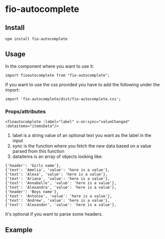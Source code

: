 # fio-autocomplete

## Install
```
npm install fio-autocomplete
```

## Usage
In the component where you want to use it:
```
import fioautocomplete from "fio-autocomplete";
```
If you want to use the css provided you have to add the following under the import:
```
import 'fio-autocomplete/dist/fio-autocomplete.css';
```

### Props/attributes
```
<fioautocomplete :label="label" v-on:sync="valueChanged" :dataitems="itemsData"/>
```

1. label is a string value of an optional text you want as the label in the input
2. sync is the function where you fetch the new data based on a value parsed from this function
3. dataitems is an array of objects looking like:

```
{'header': 'Girls name'},
{'text': 'Amelia', 'value': 'here is a value'},
{'text': 'Alexa', 'value': 'here is a value'},
{'text': 'Ariana', 'value': 'here is a value'},
{'text': 'Annabelle', 'value': 'here is a value'},
{'text': 'Alexandra', 'value': 'here is a value'},
{'header': 'Boys name'},
{'text': 'Antonio', 'value': 'here is a value'},
{'text': 'Andrew', 'value': 'here is a value'},
{'text': 'Alexander', 'value': 'here is a value'},
```

It's optional if you want to parse some headers.

## Example

